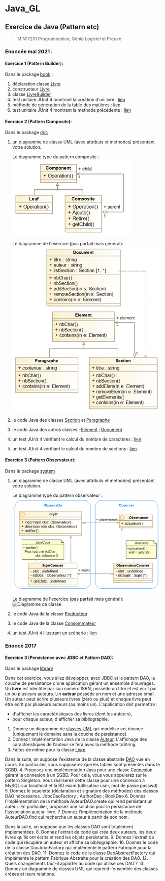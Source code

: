 # Java_GL
## Exercice de Java (Pattern etc)
>MIN17201 Programmation, Génie Logiciel et Preuve

### Enoncée mai 2021 :

#### Exercice 1 (Pattern Builder): 
Dans le package [book](./src/main/java/book) :
1. déclaration classe [Livre](./src/main/java/book/Livre.java)
1. constructeur [Livre](./src/main/java/book/Livre.java)
1. classe [LivreBuilder](./src/main/java/book/LivreBuilder.java)
1. test unitaire JUnit 4 montrant la création d'un livre : [lien](./src/test/java/book/LivreBuilderTest.java)
1. méthode de génération de la table des matières : [lien](./src/main/java/book/Livre.java)
1. test unitaire JUnit 4 montrant la méthode précédente : [lien](./src/test/java/book/LivreTest.java)

#### Exercice 2 (Pattern Composite):
Dans le package [doc](./src/main/java/doc)
1. un diagramme de classe UML (avec attributs et méthodes) présentant votre solution.
    
    Le diagramme type du pattern composite : 
    ![Pattern Composite](./uml/Pattern_Composite.png)
    
    Le diagramme de l'exercice (pas parfait mais général): 
    ![Diagramme de classe](./uml/Diagramme_de_classe-Document.png)

1. le code Java des classes [Section](./src/main/java/doc/Section.java) et [Paragraphe](./src/main/java/doc/Paragraphe.java)
1. le code Java des autres classes : [Element](./src/main/java/doc/Element.java) ; [Document](./src/main/java/doc/Document.java)
1. un test JUnit 4 vérifiant le calcul du nombre de caractères : [lien](./src/test/java/doc/DocumentTest.java)
1. un test JUnit 4 vérifiant le calcul du nombre de sections : [lien](./src/test/java/doc/DocumentTest.java)

#### Exercice 3 (Pattern Observateur):
Dans le package [system](./src/main/java/system)
1. un diagramme de classe UML (avec attributs et méthodes) présentant votre solution.
    
    Le diagramme type du pattern observateur : 
    ![Pattern Observateur](./uml/Pattern_Observer.png)
       
    Le diagramme de l'exercice (pas parfait mais général): 
    ![Diagramme de classe](./uml/Diagramme_de_classe-Systeme.png)

1. le code Java de la classe [Producteur](./src/main/java/system/Producteur.java)
1. le code Java de la classe [Consommateur](./src/main/java/system/Consommateur.java)
1. un test JUnit 4 illustrant un scénario : [lien](./src/test/java/system/ScenarioTest.java)

### Enoncé 2017
#### Exercice 3 (Persistence avec JDBC et Pattern DAO):
Dans le package [library](./src/main/java/library)

Dans cet exercice, vous allez développer, avec JDBC et le pattern DAO, la couche de persistance d'une application gérant un ensemble d'ouvrages.
Un **livre** est identifié par son numéro ISBN, possède un titre et est écrit par un ou plusieurs auteurs.
Un **auteur** possède un nom et une adresse email. Un auteur peut écrire plusieurs livres (zéro ou plus) et chaque livre peut être écrit par plusieurs auteurs (au moins un).
L'application doit permettre :
 * d'afficher les caractéristiques des livres (dont les auteurs),
 * pour chaque auteur, d'afficher sa bibliographie.

1. Donnez un diagramme de [classes UML](./uml/Diagramme_de_classe-Library.png) qui modélise cet énoncé (uniquement le domaine sans la couche de persistance).
2. Donnez l'implémentation Java de la classe [Auteur](./src/main/java/library/Author.java). L'affichage des caractéristiques de l'auteur se fera avec la méthode toString.
3. Faites de même pour la classe [Livre](./src/main/java/library/Book.java). 

Dans la suite, on suppose l'existence de la classe abstraite [DAO<T>](./src/main/java/library/Dao.java) vue en cours. En particulier, vous supposerez que les tables sont présentes dans le SGBD.
4. Proposez une implémentation Java pour une classe [Connexion](./src/main/java/library/dao/JdbcDaoFactory.java) gérant la connexion à un SGBD. Pour cela, vous vous appuierez sur le pattern Singleton. Vous réaliserez cette classe pour une connexion à MySQL sur localhost et la BD exam (utilisateur user, mot de passe passwd).
5. Donnez le squelette (déclaration et signature des méthodes) des classes DAO nécessaires.
    JdbcDaoFactory ; AuthorDao ; BookDao
6. Donnez l'implémentation de la méthode AuteurDAO.create qui rend persistant un auteur. En particulier, proposez une solution pour la persistance de l'association auteur-livre.
7. Donnez l'implémentation de la méthode AuteurDAO.find qui recherche un auteur à partir de son nom.

Dans la suite, on suppose que les classes DAO sont totalement implémentées.
8. Donnez l'extrait de code qui crée deux auteurs, les deux livres qu'ils ont écrits et rend les objets persistants.
9. Donnez l'extrait de code qui récupère un auteur et affiche sa bibliographie.
10. Donnez le code de la classe DaoJdbcFactory qui implémente le pattern Fabrique pour la création des DAO.
11. Donnez le code de la classe DaoAbstractFactory qui implémente le pattern Fabrique Abstraite pour la création des DAO.
12. Quels changements faut-il apporter au code qui utilise ces DAO ?
13. Donnez un diagramme de classes UML qui reprend l'ensemble des classes créées et leurs relations.